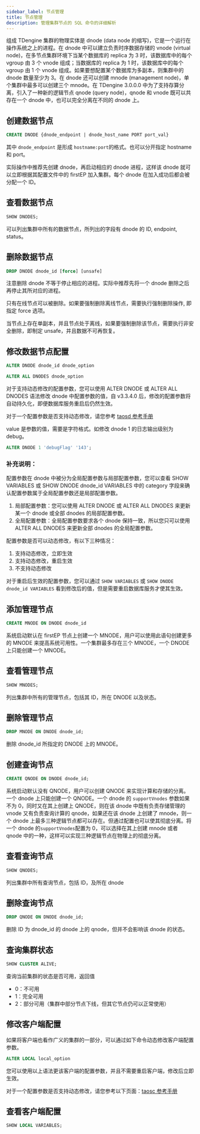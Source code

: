 ```yaml
---
sidebar_label: 节点管理
title: 节点管理
description: 管理集群节点的 SQL 命令的详细解析
---
```


组成 TDengine 集群的物理实体是 dnode (data node 的缩写)，它是一个运行在操作系统之上的进程。在 dnode 中可以建立负责时序数据存储的 vnode (virtual node)，在多节点集群环境下当某个数据库的 replica 为 3 时，该数据库中的每个 vgroup 由 3 个 vnode 组成；当数据库的 replica 为 1 时，该数据库中的每个 vgroup 由 1 个 vnode 组成。如果要想配置某个数据库为多副本，则集群中的 dnode 数量至少为 3。在 dnode 还可以创建 mnode (management node)，单个集群中最多可以创建三个 mnode。在 TDengine 3.0.0.0 中为了支持存算分离，引入了一种新的逻辑节点 qnode (query node)，qnode 和 vnode 既可以共存在一个 dnode 中，也可以完全分离在不同的 dnode 上。

## 创建数据节点

```sql
CREATE DNODE {dnode_endpoint | dnode_host_name PORT port_val}
```

其中 `dnode_endpoint` 是形成 `hostname:port`的格式。也可以分开指定 hostname 和 port。

实际操作中推荐先创建 dnode，再启动相应的 dnode 进程，这样该 dnode 就可以立即根据其配置文件中的 firstEP 加入集群。每个 dnode 在加入成功后都会被分配一个 ID。

## 查看数据节点

```sql
SHOW DNODES;
```

可以列出集群中所有的数据节点，所列出的字段有 dnode 的 ID, endpoint, status。

## 删除数据节点

```sql
DROP DNODE dnode_id [force] [unsafe]
```

注意删除 dnode 不等于停止相应的进程。实际中推荐先将一个 dnode 删除之后再停止其所对应的进程。

只有在线节点可以被删除。如果要强制删除离线节点，需要执行强制删除操作, 即指定 force 选项。

当节点上存在单副本，并且节点处于离线，如果要强制删除该节点，需要执行非安全删除，即制定 unsafe，并且数据不可再恢复。

## 修改数据节点配置

```sql
ALTER DNODE dnode_id dnode_option

ALTER ALL DNODES dnode_option
```

对于支持动态修改的配置参数，您可以使用 ALTER DNODE 或 ALTER ALL DNODES 语法修改 dnode 中配置参数的值，自 v3.3.4.0 后，修改的配置参数将自动持久化，即便数据库服务重启后仍然生效。

对于一个配置参数是否支持动态修改，请您参考 [taosd 参考手册](../01-components/01-taosd.md)

value 是参数的值，需要是字符格式。如修改 dnode 1 的日志输出级别为 debug。

```sql
ALTER DNODE 1 'debugFlag' '143';
```

### 补充说明：
配置参数在 dnode 中被分为全局配置参数与局部配置参数，您可以查看 SHOW VARIABLES 或 SHOW DNODE dnode_id VARIABLES 中的 category 字段来确认配置参数属于全局配置参数还是局部配置参数。
1. 局部配置参数：您可以使用 ALTER DNODE 或 ALTER ALL DNODES 来更新某一个 dnode 或全部 dnodes 的局部配置参数。
2. 全局配置参数：全局配置参数要求各个 dnode 保持一致，所以您只可以使用 ALTER ALL DNODES 来更新全部 dnodes 的全局配置参数。

配置参数是否可以动态修改，有以下三种情况：
1. 支持动态修改，立即生效 
2. 支持动态修改，重启生效
3. 不支持动态修改

对于重启后生效的配置参数，您可以通过 `SHOW VARIABLES` 或 `SHOW DNODE dnode_id VARIABLES` 看到修改后的值，但是需要重启数据库服务才使其生效。

## 添加管理节点

```sql
CREATE MNODE ON DNODE dnode_id
```

系统启动默认在 firstEP 节点上创建一个 MNODE，用户可以使用此语句创建更多的 MNODE 来提高系统可用性。一个集群最多存在三个 MNODE，一个 DNODE 上只能创建一个 MNODE。

## 查看管理节点

```sql
SHOW MNODES;
```

列出集群中所有的管理节点，包括其 ID，所在 DNODE 以及状态。

## 删除管理节点

```sql
DROP MNODE ON DNODE dnode_id;
```

删除 dnode_id 所指定的 DNODE 上的 MNODE。

## 创建查询节点

```sql
CREATE QNODE ON DNODE dnode_id;
```

系统启动默认没有 QNODE，用户可以创建 QNODE 来实现计算和存储的分离。一个 dnode 上只能创建一个 QNODE。一个 dnode 的 `supportVnodes` 参数如果不为 0，同时又在其上创建上 QNODE，则在该 dnode 中既有负责存储管理的 vnode 又有负责查询计算的 qnode，如果还在该 dnode 上创建了 mnode，则一个 dnode 上最多三种逻辑节点都可以存在。但通过配置也可以使其彻底分离。将一个 dnode 的`supportVnodes`配置为 0，可以选择在其上创建 mnode 或者 qnode 中的一种，这样可以实现三种逻辑节点在物理上的彻底分离。

## 查看查询节点

```sql
SHOW QNODES;
```

列出集群中所有查询节点，包括 ID，及所在 dnode

## 删除查询节点

```sql
DROP QNODE ON DNODE dnode_id;
```

删除 ID 为 dnode_id 的 dnode 上的 qnode，但并不会影响该 dnode 的状态。

## 查询集群状态

```sql
SHOW CLUSTER ALIVE;
```

查询当前集群的状态是否可用，返回值
- 0：不可用
- 1：完全可用
- 2：部分可用（集群中部分节点下线，但其它节点仍可以正常使用） 

## 修改客户端配置

如果将客户端也看作广义的集群的一部分，可以通过如下命令动态修改客户端配置参数。

```sql
ALTER LOCAL local_option
```

您可以使用以上语法更该客户端的配置参数，并且不需要重启客户端，修改后立即生效。

对于一个配置参数是否支持动态修改，请您参考以下页面：[taosc 参考手册](../01-components/02-taosc.md)


## 查看客户端配置

```sql
SHOW LOCAL VARIABLES;
```
